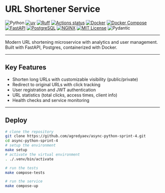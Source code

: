 # URL Shortener Service

![Python](https://img.shields.io/badge/python-3.13-blue)
[![uv](https://img.shields.io/endpoint?url=https://raw.githubusercontent.com/astral-sh/uv/main/assets/badge/v0.json)](https://github.com/astral-sh/uv)
[![Ruff](https://img.shields.io/endpoint?url=https://raw.githubusercontent.com/astral-sh/ruff/main/assets/badge/v2.json)](https://github.com/astral-sh/ruff)
[![Actions status](https://github.com/agredyaev/async-python-sprint-4/actions/workflows/ci.yml/badge.svg)](https://github.com/agredyaev/async-python-sprint-4/actions)
[![Docker](https://img.shields.io/badge/Docker-2496ED?logo=docker&logoColor=white)]()
[![Docker Compose](https://img.shields.io/badge/Docker%20Compose-2496ED?logo=docker&logoColor=white)]()
[![FastAPI](https://img.shields.io/badge/FastAPI-009688?logo=fastapi&logoColor=white)]()
[![PostgreSQL](https://img.shields.io/badge/PostgreSQL-336791?logo=postgresql&logoColor=white)]()
[![NGINX](https://img.shields.io/badge/NGINX-269539?logo=nginx&logoColor=white)]()
[![MIT License](https://img.shields.io/badge/license-MIT-green.svg)](https://mit-license.org/)
![Pydantic](https://img.shields.io/badge/Pydantic-red?logo=pydantic&logoColor=white)

---
Modern URL shortening microservice with analytics and user management. Built with FastAPI, Postgres, containerized with Docker.

---
## Key Features
- Shorten long URLs with customizable visibility (public/private)
- Redirect to original URLs with click tracking
- User registration and JWT authentication
- URL statistics (total clicks, access times, client info)
- Health checks and service monitoring

---
## Deploy
```bash
# clone the repository
git clone https://github.com/agredyaev/async-python-sprint-4.git
cd async-python-sprint-4
# setup the environment
make setup
# activate the virtual environment
. ./.venv/bin/activate

# run the tests
make compose-tests

# run the service
make compose-up
```
